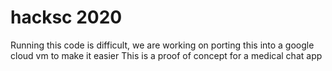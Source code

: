 # hacksc 2020

Running this code is difficult, we are working on porting this into a google cloud vm to make it easier
This is a proof of concept for a medical chat app
